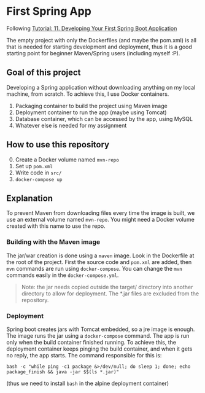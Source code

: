 # First Spring App
Following [Tutorial: 11. Developing Your First Spring Boot Application](https://docs.spring.io/spring-boot/docs/current/reference/html/getting-started-first-application.html)

The empty project with only the Dockerfiles (and maybe the pom.xml) is all that is needed for starting development and deployment, thus it is a good starting point for beginner Maven/Spring users (including myself :P).

## Goal of this project
Developing a Spring application without downloading anything on my local machine, from scratch. To achieve this, I use Docker containers.
1. Packaging container to build the project using Maven image
2. Deployment container to run the app (maybe using Tomcat)
3. Database container, which can be accessed by the app, using MySQL
4. Whatever else is needed for my assignment

## How to use this repository
0. Create a Docker volume named `mvn-repo`
1. Set up `pom.xml`
2. Write code in `src/`
3. `docker-compose up`

## Explanation

To prevent Maven from downloading files every time the image is built, we use an external volume named `mvn-repo`. You might need a Docker volume created with this name to use the repo.

### Building with the Maven image
The jar/war creation is done using a `maven` image. Look in the Dockerfile at the root of the project. First the source code and `pom.xml` are added, then `mvn` commands are run using `docker-compose`. You can change the `mvn` commands easily in the `docker-compose.yml`.
> Note: the jar needs copied outside the target/ directory into another directory to allow for deployment. The &ast;.jar files are excluded from the repository.

### Deployment
Spring boot creates jars with Tomcat embedded, so a jre image is enough. The image runs the jar using a `docker-compose` command. The app is run only when the build container finished running. To achieve this, the deployment container keeps pinging the build container, and when it gets no reply, the app starts. The command responsible for this is:
```
bash -c "while ping -c1 package &>/dev/null; do sleep 1; done; echo package_finish && java -jar $$(ls *.jar)"
```
(thus we need to install `bash` in the alpine deployment container)
